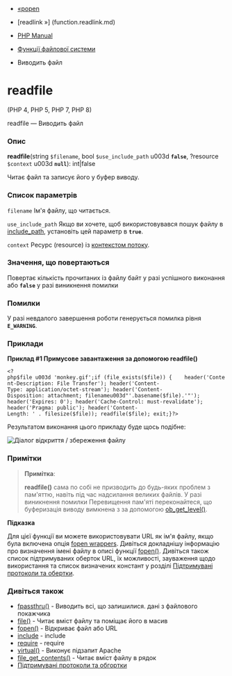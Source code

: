 - [«popen](function.popen.md)
- [readlink »] (function.readlink.md)

- [PHP Manual](index.md)
- [Функції файлової системи](ref.filesystem.md)
- Виводить файл

# readfile

(PHP 4, PHP 5, PHP 7, PHP 8)

readfile — Виводить файл

### Опис

**readfile**(string `$filename`, bool `$use_include_path` u003d **`false`**,
?resource `$context` u003d **`null`**): int\|false

Читає файл та записує його у буфер виводу.

### Список параметрів

`filename`
Ім'я файлу, що читається.

`use_include_path`
Якщо ви хочете, щоб використовувався пошук файлу в
[include_path](ini.core.md#ini.include-path), установіть цей параметр
в **`true`**.

`context`
Ресурс (resource) із [контекстом потоку](stream.contexts.md).

### Значення, що повертаються

Повертає кількість прочитаних із файлу байт у разі успішного
виконання або **`false`** у разі виникнення помилки

### Помилки

У разі невдалого завершення роботи генерується помилка рівня
**`E_WARNING`**.

### Приклади

**Приклад #1 Примусове завантаження за допомогою **readfile()****

` <?php$file u003d 'monkey.gif';if (file_exists($file)) {    header('Content-Description: File Transfer'); header('Content-Type: application/octet-stream'); header('Content-Disposition: attachment; filenameu003d"'.basename($file).'"'); header('Expires: 0'); header('Cache-Control: must-revalidate'); header('Pragma: public'); header('Content-Length: ' . filesize($file)); readfile($file); exit;}?> `

Результатом виконання цього прикладу буде щось подібне:

![Діалог відкриття / збереження
файлу](images/e88cefb5c3fca5060e2490b9763c4433-readfile.png)

### Примітки

> **Примітка**:
>
> **readfile()** сама по собі не призводить до будь-яких проблем з
> пам'яттю, навіть під час надсилання великих файлів. У разі виникнення помилки
> Перевищення пам'яті переконайтеся, що буферизація виводу вимкнена з
> за допомогою [ob_get_level()](function.ob-get-level.md).

**Підказка**

Для цієї функції ви можете використовувати URL як ім'я файлу, якщо
була включена опція [fopen
wrappers](filesystem.configuration.md#ini.allow-url-fopen). Дивіться
докладнішу інформацію про визначення імені файлу в описі функції
[fopen()](function.fopen.md). Дивіться також список підтримуваних
оберток URL, їх можливості, зауваження щодо використання та список
визначених констант у розділі [Підтримувані протоколи та
обертки](wrappers.md).

### Дивіться також

- [fpassthru()](function.fpassthru.md) - Виводить всі, що залишилися.
дані з файлового покажчика
- [file()](function.file.md) - Читає вміст файлу та поміщає
його в масив
- [fopen()](function.fopen.md) - Відкриває файл або URL
- [include](function.include.md) - include
- [require](function.require.md) - require
- [virtual()](function.virtual.md) - Виконує підзапит Apache
- [file_get_contents()](function.file-get-contents.md) - Читає
вміст файлу в рядок
- [Підтримувані протоколи та обгортки](wrappers.md)
